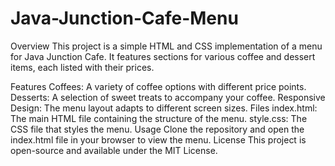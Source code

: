 ﻿# Java-Junction-Cafe-Menu
 Overview
This project is a simple HTML and CSS implementation of a menu for Java Junction Cafe. It features sections for various coffee and dessert items, each listed with their prices.

Features
Coffees: A variety of coffee options with different price points.
Desserts: A selection of sweet treats to accompany your coffee.
Responsive Design: The menu layout adapts to different screen sizes.
Files
index.html: The main HTML file containing the structure of the menu.
style.css: The CSS file that styles the menu.
Usage
Clone the repository and open the index.html file in your browser to view the menu.
License
This project is open-source and available under the MIT License.
